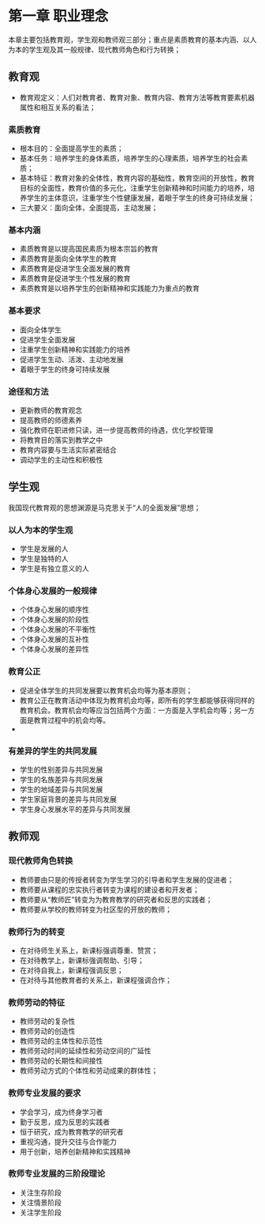 # 第一章 职业理念
本章主要包括教育观，学生观和教师观三部分；重点是素质教育的基本内涵、以人为本的学生观及其一般规律、现代教师角色和行为转换；

## 教育观

- 教育观定义：人们对教育者、教育对象、教育内容、教育方法等教育要素机器属性和相互关系的看法；

### 素质教育
- 根本目的：全面提高学生的素质；
- 基本任务：培养学生的身体素质，培养学生的心理素质，培养学生的社会素质；
- 基本特征：教育对象的全体性，教育内容的基础性，教育空间的开放性，教育目标的全面性，教育价值的多元化，注重学生创新精神和时间能力的培养，培养学生的主体意识，注重学生个性健康发展，着眼于学生的终身可持续发展；
- 三大要义：面向全体，全面提高，主动发展；

### 基本内涵
* 素质教育是以提高国民素质为根本宗旨的教育
* 素质教育是面向全体学生的教育
* 素质教育是促进学生全面发展的教育
* 素质教育是促进学生个性发展的教育
* 素质教育是以培养学生的创新精神和实践能力为重点的教育

### 基本要求
* 面向全体学生
* 促进学生全面发展
* 注重学生创新精神和实践能力的培养
* 促进学生生动、活泼、主动地发展
* 着眼于学生的终身可持续发展

### 途径和方法
- 更新教师的教育观念
- 提高教师的师德素养
- 强化教师在职进修只读，进一步提高教师的待遇，优化学校管理
- 将教育目的落实到教学之中
- 教育内容要与生活实际紧密结合
- 调动学生的主动性和积极性
  
   
## 学生观
我国现代教育观的思想渊源是马克思关于“人的全面发展”思想；

### 以人为本的学生观
- 学生是发展的人
- 学生是独特的人
- 学生是有独立意义的人

### 个体身心发展的一般规律
- 个体身心发展的顺序性
- 个体身心发展的阶段性
- 个体身心发展的不平衡性
- 个体身心发展的互补性
- 个体身心发展的差异性

### 教育公正
- 促进全体学生的共同发展要以教育机会均等为基本原则；
- 教育公正在教育活动中体现为教育机会均等，即所有的学生都能够获得同样的教育机会。教育机会均等应当包括两个方面：一方面是入学机会均等；另一方面是教育过程中的机会均等。
- 
### 有差异的学生的共同发展
- 学生的性别差异与共同发展
- 学生的名族差异与共同发展
- 学生的地域差异与共同发展
- 学生家庭背景的差异与共同发展
- 学生身心发展水平的差异与共同发展
  
## 教师观

### 现代教师角色转换
- 教师要由只是的传授者转变为学生学习的引导者和学生发展的促进者；
- 教师要从课程的忠实执行者转变为课程的建设者和开发者；
- 教师要从“教师匠”转变为为教育教学的研究者和反思的实践者；
- 教师要从学校的教师转变为社区型的开放的教师；
  
### 教师行为的转变
- 在对待师生关系上，新课标强调尊重、赞赏；
- 在对待教学上，新课标强调帮助、引导；
- 在对待自我上，新课程强调反思；
- 在对待与其他教育者的关系上，新课程强调合作；

### 教师劳动的特征
- 教师劳动的复杂性
- 教师劳动的创造性
- 教师劳动的主体性和示范性
- 教师劳动时间的延续性和劳动空间的广延性
- 教师劳动的长期性和间接性
- 教师劳动方式的个体性和劳动成果的群体性；

### 教师专业发展的要求
- 学会学习，成为终身学习者
- 勤于反思，成为反思的实践者
- 恒于研究，成为教育教学的研究者
- 重视沟通，提升交往与合作能力
- 用于创新，培养创新精神和实践精神

### 教师专业发展的三阶段理论
- 关注生存阶段
- 关注情景阶段
- 关注学生阶段